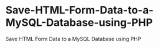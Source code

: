 # Save-HTML-Form-Data-to-a-MySQL-Database-using-PHP
Save HTML Form Data to a MySQL Database using PHP
